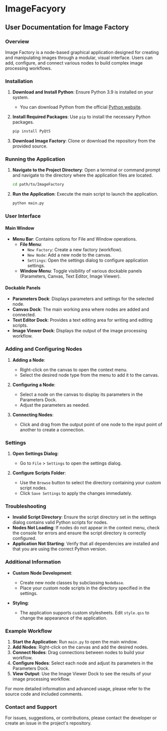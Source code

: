 # ImageFacyory
 
## User Documentation for Image Factory

### Overview

Image Factory is a node-based graphical application designed for creating and manipulating images through a modular, visual interface. Users can add, configure, and connect various nodes to build complex image processing workflows.

### Installation

1. **Download and Install Python**: Ensure Python 3.9 is installed on your system.
   - You can download Python from the official [Python website](https://www.python.org/downloads/).

2. **Install Required Packages**: Use `pip` to install the necessary Python packages.
   ```bash
   pip install PyQt5
   ```

3. **Download Image Factory**: Clone or download the repository from the provided source.

### Running the Application

1. **Navigate to the Project Directory**: Open a terminal or command prompt and navigate to the directory where the application files are located.
   ```bash
   cd path/to/ImageFactory
   ```

2. **Run the Application**: Execute the main script to launch the application.
   ```bash
   python main.py
   ```

### User Interface

#### Main Window

- **Menu Bar**: Contains options for File and Window operations.
  - **File Menu**:
    - `New Factory`: Create a new factory (workflow).
    - `New Node`: Add a new node to the canvas.
    - `Settings`: Open the settings dialog to configure application settings.
  - **Window Menu**: Toggle visibility of various dockable panels (Parameters, Canvas, Text Editor, Image Viewer).

#### Dockable Panels

- **Parameters Dock**: Displays parameters and settings for the selected node.
- **Canvas Dock**: The main working area where nodes are added and connected.
- **Text Editor Dock**: Provides a text editing area for writing and editing scripts.
- **Image Viewer Dock**: Displays the output of the image processing workflow.

### Adding and Configuring Nodes

1. **Adding a Node**:
   - Right-click on the canvas to open the context menu.
   - Select the desired node type from the menu to add it to the canvas.

2. **Configuring a Node**:
   - Select a node on the canvas to display its parameters in the Parameters Dock.
   - Adjust the parameters as needed.

3. **Connecting Nodes**:
   - Click and drag from the output point of one node to the input point of another to create a connection.

### Settings

1. **Open Settings Dialog**:
   - Go to `File` > `Settings` to open the settings dialog.

2. **Configure Scripts Folder**:
   - Use the `Browse` button to select the directory containing your custom script nodes.
   - Click `Save Settings` to apply the changes immediately.

### Troubleshooting

- **Invalid Script Directory**: Ensure the script directory set in the settings dialog contains valid Python scripts for nodes.
- **Nodes Not Loading**: If nodes do not appear in the context menu, check the console for errors and ensure the script directory is correctly configured.
- **Application Not Starting**: Verify that all dependencies are installed and that you are using the correct Python version.

### Additional Information

- **Custom Node Development**:
  - Create new node classes by subclassing `NodeBase`.
  - Place your custom node scripts in the directory specified in the settings.
  
- **Styling**:
  - The application supports custom stylesheets. Edit `style.qss` to change the appearance of the application.

### Example Workflow

1. **Start the Application**: Run `main.py` to open the main window.
2. **Add Nodes**: Right-click on the canvas and add the desired nodes.
3. **Connect Nodes**: Drag connections between nodes to build your workflow.
4. **Configure Nodes**: Select each node and adjust its parameters in the Parameters Dock.
5. **View Output**: Use the Image Viewer Dock to see the results of your image processing workflow.

For more detailed information and advanced usage, please refer to the source code and included comments.

### Contact and Support

For issues, suggestions, or contributions, please contact the developer or create an issue in the project's repository.